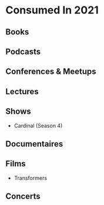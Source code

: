 # Consumed In 2021


## Books



## Podcasts



## Conferences & Meetups



## Lectures



## Shows

- Cardinal (Season 4)


## Documentaires



## Films

- Transformers


## Concerts


